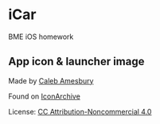 # iCar
BME iOS homework

## App icon & launcher image

Made by [Caleb Amesbury](http://www.iconarchive.com/artist/calebamesbury.html)

Found on [IconArchive](http://www.iconarchive.com/show/classic-american-cars-icons-by-calebamesbury/Muscle-Car-Pontiac-GTO-icon.html)

License: [CC Attribution-Noncommercial 4.0](http://creativecommons.org/licenses/by-nc/4.0/)
